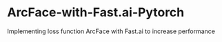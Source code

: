 # ArcFace-with-Fast.ai-Pytorch
Implementing  loss function ArcFace with Fast.ai to increase performance
